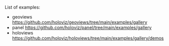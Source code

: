 
List of examples:

- geoviews  https://github.com/holoviz/geoviews/tree/main/examples/gallery
- panel     https://github.com/holoviz/panel/tree/main/examples/gallery
- holoviews https://github.com/holoviz/holoviews/tree/main/examples/gallery/demos